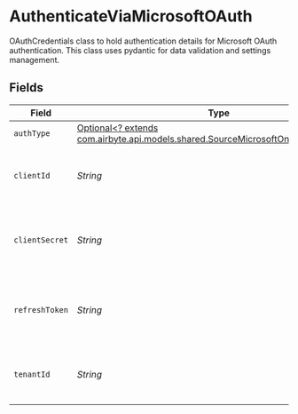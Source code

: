 # AuthenticateViaMicrosoftOAuth

OAuthCredentials class to hold authentication details for Microsoft OAuth authentication.
This class uses pydantic for data validation and settings management.


## Fields

| Field                                                                                                                                       | Type                                                                                                                                        | Required                                                                                                                                    | Description                                                                                                                                 |
| ------------------------------------------------------------------------------------------------------------------------------------------- | ------------------------------------------------------------------------------------------------------------------------------------------- | ------------------------------------------------------------------------------------------------------------------------------------------- | ------------------------------------------------------------------------------------------------------------------------------------------- |
| `authType`                                                                                                                                  | [Optional<? extends com.airbyte.api.models.shared.SourceMicrosoftOnedriveAuthType>](../../models/shared/SourceMicrosoftOnedriveAuthType.md) | :heavy_minus_sign:                                                                                                                          | N/A                                                                                                                                         |
| `clientId`                                                                                                                                  | *String*                                                                                                                                    | :heavy_check_mark:                                                                                                                          | Client ID of your Microsoft developer application                                                                                           |
| `clientSecret`                                                                                                                              | *String*                                                                                                                                    | :heavy_check_mark:                                                                                                                          | Client Secret of your Microsoft developer application                                                                                       |
| `refreshToken`                                                                                                                              | *String*                                                                                                                                    | :heavy_check_mark:                                                                                                                          | Refresh Token of your Microsoft developer application                                                                                       |
| `tenantId`                                                                                                                                  | *String*                                                                                                                                    | :heavy_check_mark:                                                                                                                          | Tenant ID of the Microsoft OneDrive user                                                                                                    |